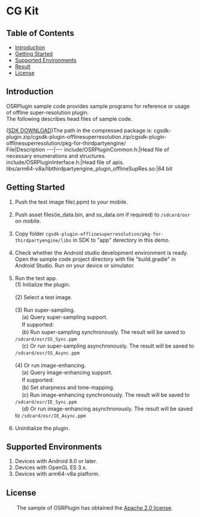 # CG Kit

## Table of Contents
 * [Introduction](#introduction)
 * [Getting Started](#getting-started)
 * [Supported Environments](#supported-environments)
 * [Result](#result)
 * [License](#license)
## Introduction
OSRPlugin sample code provides sample programs for reference or usage of offline super-resolution plugin.<br>
The following describes head files of sample code.
    
([SDK DOWNLOAD](https://developer.huawei.com/consumer/en/doc/development/HMSCore-Library-V5/sdk-download-0000001050441521-V5?ha_source=hms1))The path in the compressed package is: cgsdk-plugin.zip/cgsdk-plugin-offlinesuperresolution.zip/cgsdk-plugin-offlinesuperresolution/pkg-for-thirdpartyengine/<br>
 File|Description
 ---|---
   include/OSRPluginCommon.h:|Head file of necessary enumerations and structures.<br>
   include/OSRPluginInterface.h:|Head file of apis.<br>
   libs/arm64-v8a/libthirdpartyengine_plugin_offlineSupRes.so:|64 bit

## Getting Started
1. Push the test image file(.ppm) to your mobile.<br><br>
2. Push asset files(ie_data.bin, and ss_data.om if required) to `/sdcard/osr` on mobile.<br><br>
3. Copy folder `cgsdk-plugin-offlinesuperresolution/pkg-for-thirdpartyengine/libs` in SDK to "app" derectory in this demo.<br><br>
4. Check whether the Android studio development environment is ready. Open the sample code project directory with file "build.gradle" in Android Studio. Run on your device or simulator.<br><br>
5. Run the test app.<br>
 (1) Initialize the plugin.<br><br>
  (2) Select a test image.<br><br>
  (3) Run super-sampling.<br>
 　 (a) Query super-sampling support.<br>
 　 If supported:<br>
 　 (b) Run super-sampling synchronously. The result will be saved to `/sdcard/osr/SS_Sync.ppm`<br>
 　 (c) Or run super-sampling asynchronously. The result will be saved to `/sdcard/osr/SS_Async.ppm`<br><br>
  (4) Or run image-enhancing.<br>
 　 (a) Query image-enhancing support.<br>
 　 If supported:<br>
 　 (b) Set sharpness and tone-mapping.<br>
 　 (c) Run image-enhancing synchronously. The result will be saved to `/sdcard/osr/IE_Sync.ppm`<br>
 　 (d) Or run image-enhancing asynchronously. The result will be saved to `/sdcard/osr/IE_Async.ppm`<br><br>
6. Uninitialize the plugin.<br>

## Supported Environments
1. Devices with Android 8.0 or later.<br>
2. Devices with OpenGL ES 3.x.<br>
3. Devices with arm64-v8a platform.<br>

## License
　　The sample of OSRPlugin has obtained the [Apache 2.0 license](http://www.apache.org/licenses/LICENSE-2.0).
